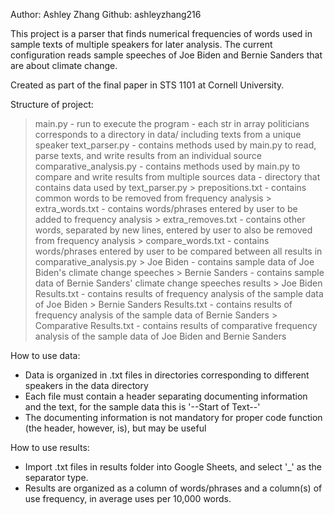 Author: Ashley Zhang
Github: ashleyzhang216

This project is a parser that finds numerical frequencies of words used in sample texts of multiple speakers for later analysis.
The current configuration reads sample speeches of Joe Biden and Bernie Sanders that are about climate change. 

Created as part of the final paper in STS 1101 at Cornell University.

Structure of project:
> main.py
    - run to execute the program
    - each str in array politicians corresponds to a directory in data/ including texts from a unique speaker
> text_parser.py
    - contains methods used by main.py to read, parse texts, and write results from an individual source
> comparative_analysis.py
    - contains methods used by main.py to compare and write results from multiple sources
> data
    - directory that contains data used by text_parser.py
    > prepositions.txt
        - contains common words to be removed from frequency analysis
    > extra_words.txt
        - contains words/phrases entered by user to be added to frequency analysis
    > extra_removes.txt
        - contains other words, separated by new lines, entered by user to also be removed from frequency analysis
    > compare_words.txt
        - contains words/phrases entered by user to be compared between all results in comparative_analysis.py
    > Joe Biden
        - contains sample data of Joe Biden's climate change speeches
    > Bernie Sanders
        - contains sample data of Bernie Sanders' climate change speeches
> results
    > Joe Biden Results.txt
        - contains results of frequency analysis of the sample data of Joe Biden
    > Bernie Sanders Results.txt
        - contains results of frequency analysis of the sample data of Bernie Sanders
    > Comparative Results.txt
        - contains results of comparative frequency analysis of the sample data of Joe Biden and Bernie Sanders

How to use data:
- Data is organized in .txt files in directories corresponding to different speakers in the data directory
- Each file must contain a header separating documenting information and the text, for the sample data this is '--Start of Text--'
- The documenting information is not mandatory for proper code function (the header, however, is), but may be useful

How to use results:
- Import .txt files in results folder into Google Sheets, and select '_' as the separator type.
- Results are organized as a column of words/phrases and a column(s) of use frequency, in average uses per 10,000 words.
